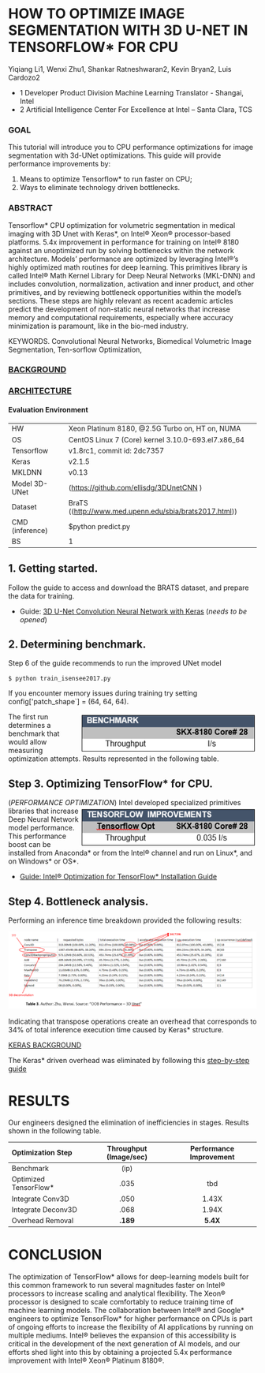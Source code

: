#                             HOW TO OPTIMIZE IMAGE SEGMENTATION WITH 3D U-NET IN TENSORFLOW* FOR CPU

Yiqiang Li1, Wenxi Zhu1, Shankar Ratneshwaran2, Kevin Bryan2, Luis Cardozo2

- 1 Developer Product Division Machine Learning Translator - Shangai, Intel
- 2 Artificial Intelligence Center For Excellence at Intel – Santa Clara, TCS

### GOAL
This tutorial will introduce you to CPU performance optimizations for image segmentation with 3d-UNet optimizations.
This guide will provide performance improvements by:
1.	Means to optimize Tensorflow* to run faster on CPU;
2.	Ways to eliminate technology driven bottlenecks.


### ABSTRACT  
Tensorflow* CPU optimization for volumetric segmentation in medical imaging with 3D Unet with Keras*, on Intel® Xeon® processor-based platforms. 5.4x improvement in performance for training on Intel® 8180 against an unoptimized run by solving bottlenecks within the network architecture. 
Models’ performance are optimized by leveraging Intel®’s highly optimized math routines for deep learning. This primitives library is called Intel® Math Kernel Library for Deep Neural Networks (MKL-DNN) and includes convolution, normalization, activation and inner product, and other primitives, and by reviewing bottleneck opportunities within the model’s sections. These steps are highly relevant as recent academic articles predict the development of non-static neural networks that increase memory and computational requirements, especially where accuracy minimization is paramount, like in the bio-med industry.


KEYWORDS. Convolutional Neural Networks, Biomedical Volumetric Image Segmentation, Ten-sorflow Optimization,

### [BACKGROUND](https://github.com/luisxcardozo/Image-Segmentation/blob/master/ISBackground/ISBackground.md)         
### [ARCHITECTURE](https://github.com/luisxcardozo/Image-Segmentation/blob/master/ISBackground/3DUnetArchitecture.md)

#### Evaluation Environment

|  |  | 
| :---         | :---        | 
|HW   | Xeon Platinum 8180, @2.5G Turbo on, HT on, NUMA     |
| OS    | CentOS Linux 7 (Core)  kernel 3.10.0-693.el7.x86_64       |
| Tensorflow   | v1.8rc1, commit id: 2dc7357    |
| Keras  | v2.1.5      |
| MKLDNN   | v0.13  |
| Model	3D-UNet | (https://github.com/ellisdg/3DUnetCNN ) |
| Dataset | BraTS ((http://www.med.upenn.edu/sbia/brats2017.html)) |
| CMD (inference)| $python predict.py|
| BS | 1 |


## 1. Getting started.
Follow the guide to access and download the BRATS dataset, and prepare the data for training.
- Guide: [3D U-Net Convolution Neural Network with Keras](http://github.com/nervanasystem/tensorflow-3dunet) (*needs to be opened*)

## 2. Determining benchmark.
Step 6 of the guide recommends to run the improved UNet model

```
$ python train_isensee2017.py
```

If you encounter memory issues during training try setting   config['patch_shape`] = (64, 64, 64).

<img align="right" width="359" height="82" src="https://github.com/luisxcardozo/Image-Segmentation/blob/master/ISBackground/Step_two.PNG"> 
The first run determines a benchmark that would allow measuring optimization attempts. Results represented in the following table.  



## Step 3. Optimizing TensorFlow* for CPU.  
(*PERFORMANCE OPTIMIZATION*)
<img align="right" width="359" height="82" src="https://github.com/luisxcardozo/Image-Segmentation/blob/master/ISBackground/Step_three.PNG"> 
Intel developed specialized primitives libraries that increase Deep Neural Network model performance. This performance boost can be installed from Anaconda* or from the Intel® channel and run on Linux*, and on Windows* or OS*. 

- [Guide: Intel® Optimization for TensorFlow* Installation Guide](https://software.intel.com/en-us/articles/intel-optimization-for-tensorflow-installation-guide)



## Step 4. Bottleneck analysis.
Performing an inference time breakdown provided the following results:

![Inference Time breakdown](https://github.com/luisxcardozo/Image-Segmentation/blob/master/ISBackground/Inference%20Time%20Breakdown.PNG)

Indicating that transpose operations create an overhead that corresponds to 34% of total inference execution time caused by Keras* structure.

[KERAS BACKGROUND](https://github.com/luisxcardozo/Image-Segmentation/blob/master/ISBackground/Keras_background.md)

The Keras* driven overhead was eliminated by following this [step-by-step guide](https://github.com/NervanaSystems/tensorflow-3DUNet)

# RESULTS
Our engineers designed the elimination of inefficiencies in stages. Results shown in the following table.


| Optimization Step | Throughput (Image/sec) | Performance Improvement |
| :---         |     :---:      |    :---:      |
|Benchmark   | (ip)     |     |
| Optimized TensorFlow*     | .035       | tbd     |
| Integrate Conv3D    | .050      | 1.43X      |
| Integrate Deconv3D  | .068       | 1.94X     |
| Overhead Removal   | **.189**      | **5.4X**      |

# CONCLUSION
The optimization of TensorFlow* allows for deep-learning models built for this common framework to run several magnitudes faster on Intel® processors to increase scaling and analytical flexibility. The Xeon® processor is designed to scale comfortably to reduce training time of machine learning models. The collaboration between Intel® and Google* engineers to optimize TensorFlow* for higher performance on CPUs is part of ongoing efforts to increase the flexibility of AI applications by running on multiple mediums. Intel® believes the expansion of this accessibility is critical in the development of the next generation of AI models, and our efforts shed light into this by obtaining a projected 5.4x performance improvement with Intel® Xeon® Platinum 8180®. 





